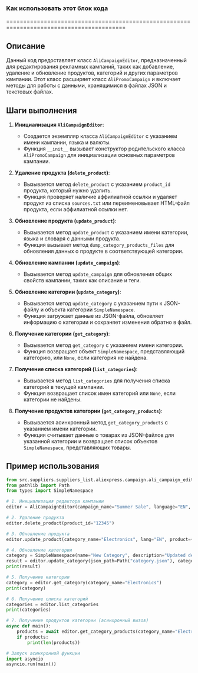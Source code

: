 ### **Как использовать этот блок кода**
=========================================================================================

Описание
-------------------------
Данный код предоставляет класс `AliCampaignEditor`, предназначенный для редактирования рекламных кампаний, таких как добавление, удаление и обновление продуктов, категорий и других параметров кампании. Этот класс расширяет класс `AliPromoCampaign` и включает методы для работы с данными, хранящимися в файлах JSON и текстовых файлах.

Шаги выполнения
-------------------------
1. **Инициализация `AliCampaignEditor`**:
   - Создается экземпляр класса `AliCampaignEditor` с указанием имени кампании, языка и валюты.
   - Функция `__init__` вызывает конструктор родительского класса `AliPromoCampaign` для инициализации основных параметров кампании.

2. **Удаление продукта (`delete_product`)**:
   - Вызывается метод `delete_product` с указанием `product_id` продукта, который нужно удалить.
   - Функция проверяет наличие аффилиатной ссылки и удаляет продукт из списка `sources.txt` или переименовывает HTML-файл продукта, если аффилиатной ссылки нет.

3. **Обновление продукта (`update_product`)**:
   - Вызывается метод `update_product` с указанием имени категории, языка и словаря с данными продукта.
   - Функция вызывает метод `dump_category_products_files` для обновления данных о продукте в соответствующей категории.

4. **Обновление кампании (`update_campaign`)**:
   - Вызывается метод `update_campaign` для обновления общих свойств кампании, таких как описание и теги.

5. **Обновление категории (`update_category`)**:
   - Вызывается метод `update_category` с указанием пути к JSON-файлу и объекта категории `SimpleNamespace`.
   - Функция загружает данные из JSON-файла, обновляет информацию о категории и сохраняет изменения обратно в файл.

6. **Получение категории (`get_category`)**:
   - Вызывается метод `get_category` с указанием имени категории.
   - Функция возвращает объект `SimpleNamespace`, представляющий категорию, или `None`, если категория не найдена.

7. **Получение списка категорий (`list_categories`)**:
   - Вызывается метод `list_categories` для получения списка категорий в текущей кампании.
   - Функция возвращает список имен категорий или `None`, если категории не найдены.

8. **Получение продуктов категории (`get_category_products`)**:
   - Вызывается асинхронный метод `get_category_products` с указанием имени категории.
   - Функция считывает данные о товарах из JSON-файлов для указанной категории и возвращает список объектов `SimpleNamespace`, представляющих товары.

Пример использования
-------------------------

```python
from src.suppliers.suppliers_list.aliexpress.campaign.ali_campaign_editor import AliCampaignEditor
from pathlib import Path
from types import SimpleNamespace

# 1. Инициализация редактора кампании
editor = AliCampaignEditor(campaign_name="Summer Sale", language="EN", currency="USD")

# 2. Удаление продукта
editor.delete_product(product_id="12345")

# 3. Обновление продукта
editor.update_product(category_name="Electronics", lang="EN", product={"product_id": "12345", "title": "Smartphone"})

# 4. Обновление категории
category = SimpleNamespace(name="New Category", description="Updated description")
result = editor.update_category(json_path=Path("category.json"), category=category)
print(result)

# 5. Получение категории
category = editor.get_category(category_name="Electronics")
print(category)

# 6. Получение списка категорий
categories = editor.list_categories
print(categories)

# 7. Получение продуктов категории (асинхронный вызов)
async def main():
    products = await editor.get_category_products(category_name="Electronics")
    if products:
        print(len(products))

# Запуск асинхронной функции
import asyncio
asyncio.run(main())
```